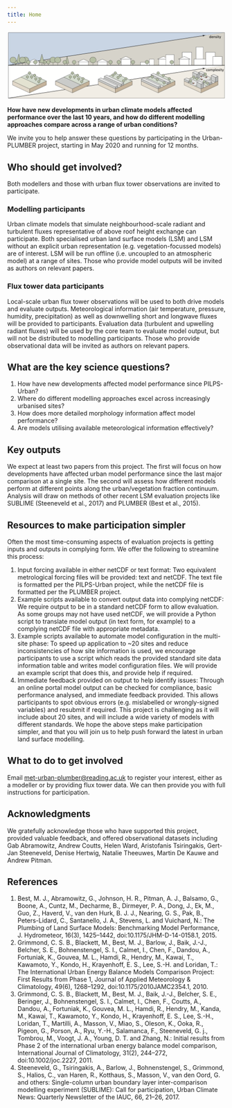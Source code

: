 ```yaml
---
title: Home
---
```


![](/img/schematic_v2.png)

**How have new developments in urban climate models affected performance over the last 10 years, and how do different modelling approaches compare across a range of urban conditions?**

We invite you to help answer these questions by participating in the Urban-PLUMBER project, starting in May 2020 and running for 12 months.

## Who should get involved?
Both modellers and those with urban flux tower observations are invited to participate.

### Modelling participants
Urban climate models that simulate neighbourhood-scale radiant and turbulent fluxes representative of above roof height exchange can participate. Both specialised urban land surface models (LSM) and LSM without an explicit urban representation (e.g. vegetation-focussed models) are of interest. LSM will be run offline (i.e. uncoupled to an atmospheric model) at a range of sites. Those who provide model outputs will be invited as authors on relevant papers.

### Flux tower data participants
Local-scale urban flux tower observations will be used to both drive models and evaluate outputs. Meteorological information (air temperature, pressure, humidity, precipitation) as well as downwelling short and longwave fluxes will be provided to participants. Evaluation data (turbulent and upwelling radiant fluxes) will be used by the core team to evaluate model output, but will not be distributed to modelling participants.  Those who provide observational data will be invited as authors on relevant papers.

## What are the key science questions?
1. How have new developments affected model performance since PILPS-Urban? 
2. Where do different modelling approaches excel across increasingly urbanised sites?
3. How does more detailed morphology information affect model performance? 
4. Are models utilising available meteorological information effectively?

## Key outputs
We expect at least two papers from this project. The first will focus on how developments have affected urban model performance since the last major comparison at a single site. The second will assess how different models perform at different points along the urban/vegetation fraction continuum. Analysis will draw on methods of other recent LSM evaluation projects like SUBLIME (Steeneveld et al., 2017) and PLUMBER (Best et al., 2015).

## Resources to make participation simpler
Often the most time-consuming aspects of evaluation projects is getting inputs and outputs in complying form. We offer the following to streamline this process:
1. Input forcing available in either netCDF or text format: Two equivalent metrological forcing files will be provided: text and netCDF. The text file is formatted per the PILPS-Urban project, while the netCDF file is formatted per the PLUMBER project.
2. Example scripts available to convert output data into complying netCDF: We require output to be in a standard netCDF form to allow evaluation. As some groups may not have used netCDF, we will provide a Python script to translate model output (in text form, for example) to a complying netCDF file with appropriate metadata.
3. Example scripts available to automate model configuration in the multi-site phase:  To speed up application to ~20 sites and reduce inconsistencies of how site information is used, we encourage participants to use a script which reads the provided standard site data information table and writes model configuration files. We will provide an example script that does this, and provide help if required.
4. Immediate feedback provided on output to help identify issues: Through an online portal model output can be checked for compliance, basic performance analysed, and immediate feedback provided. This allows participants to spot obvious errors (e.g. mislabelled or wrongly-signed variables) and resubmit if required.
This project is challenging as it will include about 20 sites, and will include a wide variety of models with different standards. We hope the above steps make participation simpler, and that you will join us to help push forward the latest in urban land surface modelling.

## What to do to get involved
Email met-urban-plumber@reading.ac.uk to register your interest, either as a modeller or by providing flux tower data. We can then provide you with full instructions for participation.

## Acknowledgments
We gratefully acknowledge those who have supported this project, provided valuable feedback, and offered observational datasets including Gab Abramowitz, Andrew Coutts, Helen Ward, Aristofanis Tsiringakis, Gert-Jan Steeneveld, Denise Hertwig, Natalie Theeuwes, Martin De Kauwe and Andrew Pitman.

## References
1. Best, M. J., Abramowitz, G., Johnson, H. R., Pitman, A. J., Balsamo, G., Boone, A., Cuntz, M., Decharme, B., Dirmeyer, P. A., Dong, J., Ek, M., Guo, Z., Haverd, V., van den Hurk, B. J. J., Nearing, G. S., Pak, B., Peters-Lidard, C., Santanello, J. A., Stevens, L. and Vuichard, N.: The Plumbing of Land Surface Models: Benchmarking Model Performance, J. Hydrometeor, 16(3), 1425–1442, doi:10.1175/JHM-D-14-0158.1, 2015.
2. Grimmond, C. S. B., Blackett, M., Best, M. J., Barlow, J., Baik, J.-J., Belcher, S. E., Bohnenstengel, S. I., Calmet, I., Chen, F., Dandou, A., Fortuniak, K., Gouvea, M. L., Hamdi, R., Hendry, M., Kawai, T., Kawamoto, Y., Kondo, H., Krayenhoff, E. S., Lee, S.-H. and Loridan, T.: The International Urban Energy Balance Models Comparison Project: First Results from Phase 1, Journal of Applied Meteorology & Climatology, 49(6), 1268–1292, doi:10.1175/2010JAMC2354.1, 2010.
3. Grimmond, C. S. B., Blackett, M., Best, M. J., Baik, J.-J., Belcher, S. E., Beringer, J., Bohnenstengel, S. I., Calmet, I., Chen, F., Coutts, A., Dandou, A., Fortuniak, K., Gouvea, M. L., Hamdi, R., Hendry, M., Kanda, M., Kawai, T., Kawamoto, Y., Kondo, H., Krayenhoff, E. S., Lee, S.-H., Loridan, T., Martilli, A., Masson, V., Miao, S., Oleson, K., Ooka, R., Pigeon, G., Porson, A., Ryu, Y.-H., Salamanca, F., Steeneveld, G. j., Tombrou, M., Voogt, J. A., Young, D. T. and Zhang, N.: Initial results from Phase 2 of the international urban energy balance model comparison, International Journal of Climatology, 31(2), 244–272, doi:10.1002/joc.2227, 2011.
4. Steeneveld, G., Tsiringakis, A., Barlow, J., Bohnenstengel, S., Grimmond, S., Halios, C., van Haren, R., Kotthaus, S., Masson, V., van den Oord, G. and others: Single-column urban boundary layer inter-comparison modelling experiment (SUBLIME): Call for participation, Urban Climate News: Quarterly Newsletter of the IAUC, 66, 21–26, 2017.



